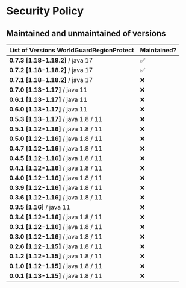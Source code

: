# Security Policy

## Maintained and unmaintained of versions
| List of Versions WorldGuardRegionProtect | Maintained?        |
|------------------------------------------|--------------------|
| **0.7.3 [1.18-1.18.2]** / java 17        | :white_check_mark: |
| **0.7.2 [1.18-1.18.2]** / java 17        | :white_check_mark: |
| **0.7.1 [1.18-1.18.2]** / java 17        | :x:                |
| **0.7.0 [1.13-1.17]** / java 11          | :x:                |
| **0.6.1 [1.13-1.17]** / java 11          | :x:                |
| **0.6.0 [1.13-1.17]** / java 11          | :x:                |
| **0.5.3 [1.13-1.17]** / java 1.8 / 11    | :x:                |
| **0.5.1 [1.12-1.16]** / java 1.8 / 11    | :x:                |
| **0.5.0 [1.12-1.16]** / java 1.8 / 11    | :x:                |
| **0.4.7 [1.12-1.16]** / java 1.8 / 11    | :x:                |
| **0.4.5 [1.12-1.16]** / java 1.8 / 11    | :x:                |
| **0.4.1 [1.12-1.16]** / java 1.8 / 11    | :x:                |
| **0.4.0 [1.12-1.16]** / java 1.8 / 11    | :x:                |
| **0.3.9 [1.12-1.16]** / java 1.8 / 11    | :x:                |
| **0.3.6 [1.12-1.16]** / java 1.8 / 11    | :x:                |
 | **0.3.5 [1.16]**      / java 11          | :x:                |
| **0.3.4 [1.12-1.16]** / java 1.8 / 11    | :x:                |
| **0.3.1 [1.12-1.16]** / java 1.8 / 11    | :x:                |
| **0.3.0 [1.12-1.16]** / java 1.8 / 11    | :x:                |
| **0.2.6 [1.12-1.15]** / java 1.8 / 11    | :x:                |
| **0.1.2 [1.12-1.15]** / java 1.8 / 11    | :x:                |
| **0.1.0 [1.12-1.15]** / java 1.8 / 11    | :x:                |
| **0.0.1 [1.13-1.15]** / java 1.8 / 11    | :x:                |
